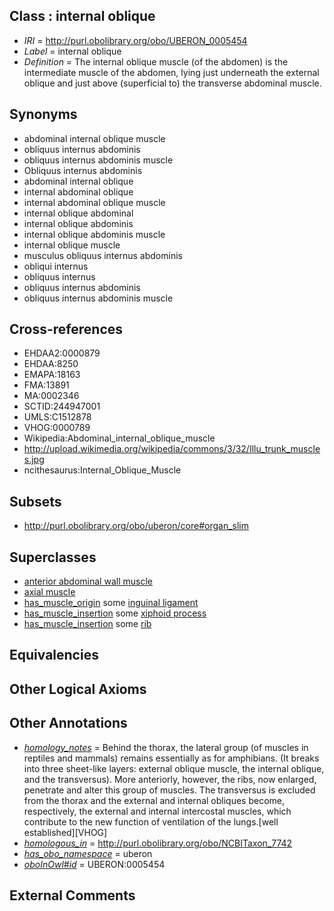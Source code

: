 
## Class : internal oblique

 * *IRI* = http://purl.obolibrary.org/obo/UBERON_0005454
 * *Label* = internal oblique
 * *Definition* = The internal oblique muscle (of the abdomen) is the intermediate muscle of the abdomen, lying just underneath the external oblique and just above (superficial to) the transverse abdominal muscle.

## Synonyms

 * abdominal internal oblique muscle
 * obliquus internus abdominis
 * obliquus internus abdominis muscle
 * Obliquus internus abdominis
 * abdominal internal oblique
 * internal abdominal oblique
 * internal abdominal oblique muscle
 * internal oblique abdominal
 * internal oblique abdominis
 * internal oblique abdominis muscle
 * internal oblique muscle
 * musculus obliquus internus abdominis
 * obliqui internus
 * obliquus internus
 * obliquus internus abdominis
 * obliquus internus abdominis muscle

## Cross-references

 * EHDAA2:0000879
 * EHDAA:8250
 * EMAPA:18163
 * FMA:13891
 * MA:0002346
 * SCTID:244947001
 * UMLS:C1512878
 * VHOG:0000789
 * Wikipedia:Abdominal_internal_oblique_muscle
 * http://upload.wikimedia.org/wikipedia/commons/3/32/Illu_trunk_muscles.jpg
 * ncithesaurus:Internal_Oblique_Muscle

## Subsets

 * http://purl.obolibrary.org/obo/uberon/core#organ_slim

## Superclasses

 * [anterior abdominal wall muscle](../../UBERON/61/UBERON_0002461.md)
 * [axial muscle](../../UBERON/97/UBERON_0003897.md)
 * [has_muscle_origin](../../RO/72/RO_0002372.md) some [inguinal ligament](../../UBERON/04/UBERON_0006204.md)
 * [has_muscle_insertion](../../RO/73/RO_0002373.md) some [xiphoid process](../../UBERON/07/UBERON_0002207.md)
 * [has_muscle_insertion](../../RO/73/RO_0002373.md) some [rib](../../UBERON/28/UBERON_0002228.md)

## Equivalencies


## Other Logical Axioms


## Other Annotations

 * *[homology_notes](../../UBPROP/03/UBPROP_0000003.md)* = Behind the thorax, the lateral group (of muscles in reptiles and mammals) remains essentially as for amphibians. (It breaks into three sheet-like layers: external oblique muscle, the internal oblique, and the transversus). More anteriorly, however, the ribs, now enlarged, penetrate and alter this group of muscles. The transversus is excluded from the thorax and the external and internal obliques become, respectively, the external and internal intercostal muscles, which contribute to the new function of ventilation of the lungs.[well established][VHOG]
 * *[homologous_in](../../core#homologous/in/core#homologous_in.md)* = http://purl.obolibrary.org/obo/NCBITaxon_7742
 * *[has_obo_namespace](../../ce/oboInOwl#hasOBONamespace.md)* = uberon
 * *[oboInOwl#id](../../id/oboInOwl#id.md)* = UBERON:0005454

## External Comments

